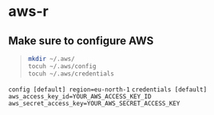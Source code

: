 # aws-r


## Make sure to configure AWS



>   ```sh
> mkdir ~/.aws/
> tocuh ~/.aws/config
> tocuh ~/.aws/credentials
>   ```


`
config
[default]
region=eu-north-1
`
`
credentials
[default]
aws_access_key_id=YOUR_AWS_ACCESS_KEY_ID
aws_secret_access_key=YOUR_AWS_SECRET_ACCESS_KEY
`











